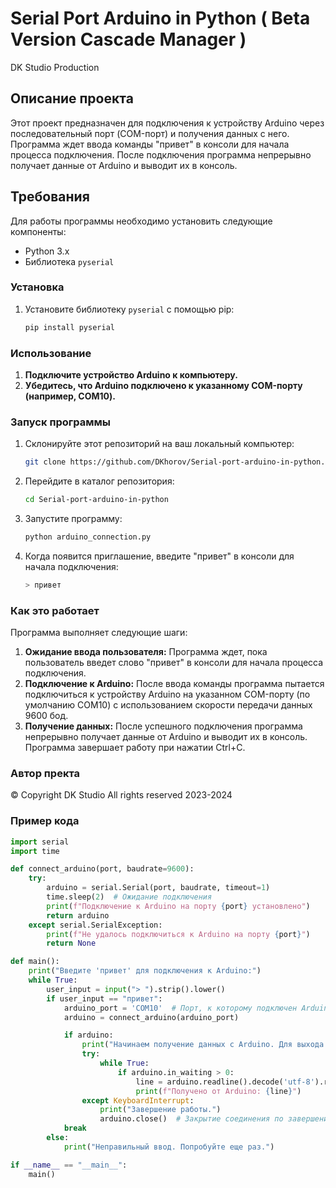 # Serial Port Arduino in Python ( Beta Version Cascade Manager )
DK Studio Production 
## Описание проекта

Этот проект предназначен для подключения к устройству Arduino через последовательный порт (COM-порт) и получения данных с него. Программа ждет ввода команды "привет" в консоли для начала процесса подключения. После подключения программа непрерывно получает данные от Arduino и выводит их в консоль.

## Требования

Для работы программы необходимо установить следующие компоненты:
- Python 3.x
- Библиотека `pyserial`

### Установка

1. Установите библиотеку `pyserial` с помощью pip:

    ```sh
    pip install pyserial
    ```

### Использование

1. **Подключите устройство Arduino к компьютеру.**
2. **Убедитесь, что Arduino подключено к указанному COM-порту (например, COM10).**

### Запуск программы

1. Склонируйте этот репозиторий на ваш локальный компьютер:

    ```sh
    git clone https://github.com/DKhorov/Serial-port-arduino-in-python.git
    ```

2. Перейдите в каталог репозитория:

    ```sh
    cd Serial-port-arduino-in-python
    ```

3. Запустите программу:

    ```sh
    python arduino_connection.py
    ```

4. Когда появится приглашение, введите "привет" в консоли для начала подключения:

    ```sh
    > привет
    ```

### Как это работает

Программа выполняет следующие шаги:

1. **Ожидание ввода пользователя:** Программа ждет, пока пользователь введет слово "привет" в консоли для начала процесса подключения.
2. **Подключение к Arduino:** После ввода команды программа пытается подключиться к устройству Arduino на указанном COM-порту (по умолчанию COM10) с использованием скорости передачи данных 9600 бод.
3. **Получение данных:** После успешного подключения программа непрерывно получает данные от Arduino и выводит их в консоль. Программа завершает работу при нажатии Ctrl+C.
   
### Автор пректа
© Copyright DK Studio All rights reserved 2023-2024 
### Пример кода

```python
import serial
import time

def connect_arduino(port, baudrate=9600):
    try:
        arduino = serial.Serial(port, baudrate, timeout=1)
        time.sleep(2)  # Ожидание подключения
        print(f"Подключение к Arduino на порту {port} установлено")
        return arduino
    except serial.SerialException:
        print(f"Не удалось подключиться к Arduino на порту {port}")
        return None

def main():
    print("Введите 'привет' для подключения к Arduino:")
    while True:
        user_input = input("> ").strip().lower()
        if user_input == "привет":
            arduino_port = 'COM10'  # Порт, к которому подключен Arduino
            arduino = connect_arduino(arduino_port)

            if arduino:
                print("Начинаем получение данных с Arduino. Для выхода нажмите Ctrl+C.")
                try:
                    while True:
                        if arduino.in_waiting > 0:
                            line = arduino.readline().decode('utf-8').rstrip()
                            print(f"Получено от Arduino: {line}")
                except KeyboardInterrupt:
                    print("Завершение работы.")
                    arduino.close()  # Закрытие соединения по завершении работы
            break
        else:
            print("Неправильный ввод. Попробуйте еще раз.")

if __name__ == "__main__":
    main()



